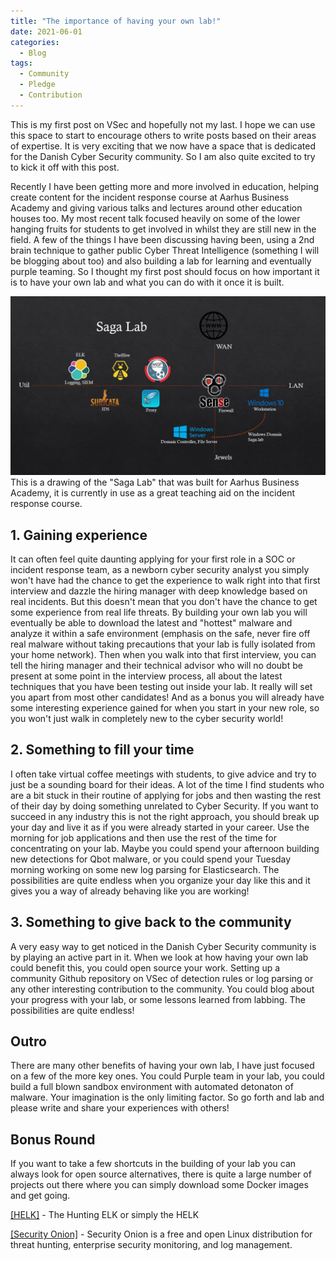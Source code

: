 ```yaml
---
title: "The importance of having your own lab!"
date: 2021-06-01
categories:
  - Blog
tags:
  - Community
  - Pledge
  - Contribution
---
```


This is my first post on VSec and hopefully not my last. I hope we can use this space to start to encourage others to write posts based on their areas of expertise. It is very exciting that we now have a space that is dedicated for the Danish Cyber Security community. So I am also quite excited to try to kick it off with this post.

Recently I have been getting more and more involved in education, helping create content for the incident response course at Aarhus Business Academy and giving various talks and lectures around other education houses too. My most recent talk focused heavily on some of the lower hanging fruits for students to get involved in whilst they are still new in the field. A few of the things I have been discussing having been, using a 2nd brain technique to gather public Cyber Threat Intelligence (something I will be blogging about too) and also building a lab for learning and eventually purple teaming. So I thought my first post should focus on how important it is to have your own lab and what you can do with it once it is built.

![Saga Lab Map](https://github.com/Combitech-DK/public/blob/main/blog/images/SagaLab.jpg)  
This is a drawing of the "Saga Lab" that was built for Aarhus Business Academy, it is currently in use as a great teaching aid on the incident response course.

## 1. Gaining experience
It can often feel quite daunting applying for your first role in a SOC or incident response team, as a newborn cyber security analyst you simply won't have had the chance to get the experience to walk right into that first interview and dazzle the hiring manager with deep knowledge based on real incidents. But this doesn't mean that you don't have the chance to get some experience from real life threats. By building your own lab you will eventually be able to download the latest and "hottest" malware and analyze it within a safe environment (emphasis on the safe, never fire off real malware without taking precautions that your lab is fully isolated from your home network). Then when you walk into that first interview, you can tell the hiring manager and their technical advisor who will no doubt be present at some point in the interview process, all about the latest techniques that you have been testing out inside your lab. It really will set you apart from most other candidates! And as a bonus you will already have some interesting experience gained for when you start in your new role, so you won't just walk in completely new to the cyber security world!

## 2. Something to fill your time
I often take virtual coffee meetings with students, to give advice and try to just be a sounding board for their ideas. A lot of the time I find students who are a bit stuck in their routine of applying for jobs and then wasting the rest of their day by doing something unrelated to Cyber Security. If you want to succeed in any industry this is not the right approach, you should break up your day and live it as if you were already started in your career. Use the morning for job applications and then use the rest of the time for concentrating on your lab. Maybe you could spend your afternoon building new detections for Qbot malware, or you could spend your Tuesday morning working on some new log parsing for Elasticsearch. The possibilities are quite endless when you organize your day like this and it gives you a way of already behaving like you are working!

## 3. Something to give back to the community
A very easy way to get noticed in the Danish Cyber Security community is by playing an active part in it. When we look at how having your own lab could benefit this, you could open source your work. Setting up a community Github repository on VSec of detection rules or log parsing or any other interesting contribution to the community. You could blog about your progress with your lab, or some lessons learned from labbing. The possibilities are quite endless!

## Outro
There are many other benefits of having your own lab, I have just focused on a few of the more key ones. You could Purple team in your lab, you could build a full blown sandbox
environment with automated detonaton of malware. Your imagination is the only limiting factor. So go forth and lab and please write and share your experiences with others!

## Bonus Round
If you want to take a few shortcuts in the building of your lab you can always look for open source alternatives, there is quite a large number of projects out there where you can simply download some Docker images and get going.

[[HELK]](https://github.com/Cyb3rWard0g/HELK) - The Hunting ELK or simply the HELK

[[Security Onion]](https://github.com/Security-Onion-Solutions/securityonion) - Security Onion is a free and open Linux distribution for threat hunting, enterprise security monitoring, and log management.